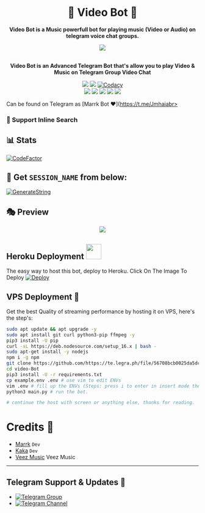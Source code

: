 <h1 align = "center"> 🎵 Video Bot 🎵 </h1>

<p align="center"><b> Video Bot is a Music powerfull bot for playing music (Video or Audio) on telegram voice chat groups. </b></p>


<p align="center"><a href="https://t.me/marrkmusic"><img src="https://te.legra.ph/file/7bdf03c71f848170d24b9.jpg"></a></p>
<p align="center">
    <br><b>Video Bot is an Advanced Telegram Bot that's allow you to play Video & Music on Telegram Group Video Chat</b><br>
</p>
<p align="center">
    <a href="https://www.python.org/" alt="made-with-python"> <img src="https://img.shields.io/badge/Made%20with-Python-black.svg?style=flat-square&logo=python&logoColor=blue&color=red" /></a>
    <a href="https://github.com/marrk85/Music-Video/graphs/commit-activity" alt="Maintenance"> <img src="https://img.shields.io/badge/Maintained%3F-yes-red.svg?style=flat-square" /></a>
    <a href="https://app.codacy.com/gh/marrk85/Music-Video/dashboard"> <img src="https://img.shields.io/codacy/grade/a723cb464d5a4d25be3152b5d71de82d?color=red&logo=codacy&style=flat-square" alt="Codacy" /></a><br>
    <a href="https://github.com/marrk85/Music-Video"> <img src="https://img.shields.io/github/repo-size/marrk85/Music-Video?color=red&logo=github&logoColor=blue&style=flat-square" /></a>
    <a href="https://github.com/marrk85/Music-Video/commits/main"> <img src="https://img.shields.io/github/last-commit/marrk85/Music-Video?color=red&logo=github&logoColor=blue&style=flat-square" /></a>
    <a href="https://github.com/marrk85/Music-Video/issues"> <img src="https://img.shields.io/github/issues/marrk85/Music-Video?color=red&logo=github&logoColor=blue&style=flat-square" /></a>
    <a href="https://github.com/marrk85/Music-Video/network/members"> <img src="https://img.shields.io/github/forks/marrk85/Music-Video?color=red&logo=github&logoColor=blue&style=flat-square" /></a>  
    <a href="https://github.com/marrk85/Music-Video/network/members"> <img src="https://img.shields.io/github/stars/marrk85/Music-Video?color=red&logo=github&logoColor=blue&style=flat-square" /></a>  
</p>

Can be found on Telegram as [Marrk Bot ❤](https://t.me/Jmhaiabr>

### 🔎 Support Inline Search

## 📊 Stats
[![CodeFactor](https://www.codefactor.io/repository/github/Rishabhbhan4/video-Bot/badge)](https://www.codefactor.io/repository/github/marrk85/Music-Video)

## 🧪 Get `SESSION_NAME` from below:

 [![GenerateString](https://te.legra.ph/file/e63dc76bc56a39f3383ab.jpg)](https://replit.com/@marrk85/genStr#main.py)


## 🎭 Preview
<p align="center">
  <img src="https://te.legra.ph/file/56708bcb0025da5dc19c4.jpg">
</p>

## Heroku Deployment <img src="./ImageFont/Kenred.gif" width="40px">
The easy way to host this bot, deploy to Heroku.
Click On The Image To Deploy
[![Deploy](https://te.legra.ph/file/131da17a823ddcb96f2f5.jpg)](https://heroku.com/deploy?template=https://github.com/Utkarsh00986/Music-Video)

## VPS Deployment 🎵
Get the best Quality of streaming performance by hosting it on VPS, here's the step's:

```sh
sudo apt update && apt upgrade -y
sudo apt install git curl python3-pip ffmpeg -y
pip3 install -U pip
curl -sL https://deb.nodesource.com/setup_16.x | bash -
sudo apt-get install -y nodejs
npm i -g npm
git clone https://github.com/https://te.legra.ph/file/56708bcb0025da5dc19c4.jpg # clone the repo.
cd video-Bot
pip3 install -U -r requirements.txt
cp example.env .env # use vim to edit ENVs
vim .env # fill up the ENVs (Steps: press i to enter in insert mode then edit the file. Press Esc to exit the editing mode then type :wq! and press Enter key to save the file).
python3 main.py # run the bot.

# continue the host with screen or anything else, thanks for reading.
```

# Credits 💖

- [Marrk](https://github.com/marrk85) ``Dev``
- [Kaka](https//gitHub.com/kaka026) ``Dev``
- [Veez Music](https://github.com/levina-lab/veezmusic) Veez Music
------
## Telegram Support & Updates 🏢
- [![Telegram Group](https://img.shields.io/badge/Telegram-Group-brightgreen)](https://t.me/marrkmusic)
- [![Telegram Channel](https://img.shields.io/badge/Telegram-Channel-brightgreen)](https://t.me/marrkHelpBots)
